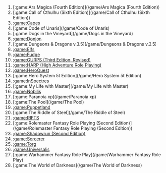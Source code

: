  1.  [:game:Ars Magica (Fourth Edition)](/game/Ars Magica (Fourth Edition))
 2.  [:game:Call of Cthulhu (Sixth Edition)](/game/Call of Cthulhu (Sixth Edition))
 3.  [:game:Capes](/game/Capes)
 4.  [:game:Code of Unaris](/game/Code of Unaris)
 5.  [:game:Dogs in the Vineyard](/game/Dogs in the Vineyard)
 6.  [:game:Donjon](/game/Donjon)
 7.  [:game:Dungeons & Dragons v.3.5](/game/Dungeons & Dragons v.3.5)
 8.  [:game:Elfs](/game/Elfs)
 9.  [:game:Fudge](/game/Fudge)
 10.  [:game:GURPS (Third Edition, Revised)](/game/GURPS (Third Edition, Revised))
 11.  [:game:HARP (High Adventure Role Playing)](/game/HARP (High Adventure Role Playing))
 12.  [:game:HeroQuest](/game/HeroQuest)
 13.  [:game:Hero System 5t Edition](/game/Hero System 5t Edition)
 14.  [:game:InSpectres](/game/InSpectres)
 15.  [:game:My Life with Master](/game/My Life with Master)
 16.  [:game:Nobilis](/game/Nobilis)
 17.  [:game:Paranoia xp](/game/Paranoia xp)
 18.  [:game:The Pool](/game/The Pool)
 19.  [:game:Puppetland](/game/Puppetland)
 20.  [:game:The Riddle of Steel](/game/The Riddle of Steel)
 21.  [:game:RIFTS](/game/RIFTS)
 22.  [:game:Rolemaster Fantasy Role Playing (Second Edition)](/game/Rolemaster Fantasy Role Playing (Second Edition))
 23.  [:game:Shadowrun (Second Edition)](/game/Shadowrun (Second Edition))
 24.  [:game:Sorcerer](/game/Sorcerer)
 25.  [:game:Torg](/game/Torg)
 26.  [:game:Universalis](/game/Universalis)
 27.  [:game:Warhammer Fantasy Role Play](/game/Warhammer Fantasy Role Play)
 28.  [:game:The World of Darkness](/game/The World of Darkness) 
